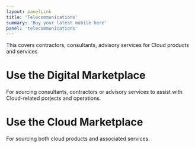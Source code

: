 ```yaml
---
layout: panelLink
title: 'Telecommunications'
summary: 'Buy your latest mobile here'
panel: 'telecommunications'
---
```


This covers contractors, consultants, advisory services for Cloud products and services

# Use the Digital Marketplace

For sourcing consultants, contractors or advisory services to assist with Cloud-related porjects and operations.

# Use the Cloud Marketplace

For sourcing both cloud products and associated services.

